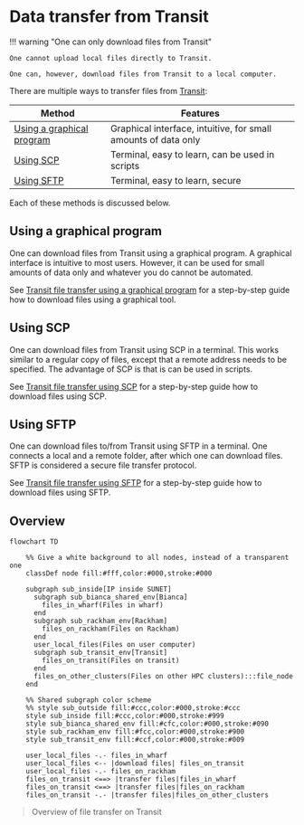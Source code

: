 # Data transfer from Transit

!!! warning "One can only download files from Transit"

    One cannot upload local files directly to Transit.

    One can, however, download files from Transit to a local computer.

There are multiple ways to transfer files from [Transit](transit.md):

Method                                                        |Features
--------------------------------------------------------------|---------------------------------------------
[Using a graphical program](#using-a-graphical-program)       |Graphical interface, intuitive, for small amounts of data only
[Using SCP](#using-scp)                                       |Terminal, easy to learn, can be used in scripts
[Using SFTP](#using-sftp)                                     |Terminal, easy to learn, secure

Each of these methods is discussed below.

## Using a graphical program

One can download files from Transit using a graphical program.
A graphical interface is intuitive to most users.
However, it can be used for small amounts of data only
and whatever you do cannot be automated.

See [Transit file transfer using a graphical program](transit_file_transfer_using_gui.md)
for a step-by-step guide how to download files using
a graphical tool.

## Using SCP

One can download files from Transit 
using SCP in a terminal.
This works similar to a regular copy of files,
except that a remote address needs to be specified.
The advantage of SCP is that is can be used in scripts.

See [Transit file transfer using SCP](transit_file_transfer_using_scp.md)
for a step-by-step guide how to download files using SCP.

## Using SFTP

One can download files to/from Transit using SFTP in a terminal.
One connects a local and a remote folder, 
after which one can download files.
SFTP is considered a secure file transfer protocol.

See [Transit file transfer using SFTP](transit_file_transfer_using_sftp.md)
for a step-by-step guide how to download files using SFTP.

## Overview

```
flowchart TD

    %% Give a white background to all nodes, instead of a transparent one
    classDef node fill:#fff,color:#000,stroke:#000

    subgraph sub_inside[IP inside SUNET]
      subgraph sub_bianca_shared_env[Bianca]
        files_in_wharf(Files in wharf)
      end
      subgraph sub_rackham_env[Rackham]
        files_on_rackham(Files on Rackham)
      end
      user_local_files(Files on user computer)
      subgraph sub_transit_env[Transit]
        files_on_transit(Files on transit)
      end
      files_on_other_clusters(Files on other HPC clusters):::file_node
    end

    %% Shared subgraph color scheme
    %% style sub_outside fill:#ccc,color:#000,stroke:#ccc
    style sub_inside fill:#ccc,color:#000,stroke:#999
    style sub_bianca_shared_env fill:#cfc,color:#000,stroke:#090
    style sub_rackham_env fill:#fcc,color:#000,stroke:#900
    style sub_transit_env fill:#ccf,color:#000,stroke:#009

    user_local_files -.- files_in_wharf
    user_local_files <-- |download files| files_on_transit
    user_local_files -.- files_on_rackham
    files_on_transit <==> |transfer files|files_in_wharf
    files_on_transit <==> |transfer files|files_on_rackham
    files_on_transit -.- |transfer files|files_on_other_clusters
```

> Overview of file transfer on Transit
